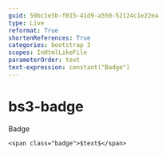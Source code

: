 ```yaml
---
guid: 59bc1e5b-f015-41d9-a550-52124c1e22ea
type: Live
reformat: True
shortenReferences: True
categories: bootstrap 3
scopes: InHtmlLikeFile
parameterOrder: text
text-expression: constant("Badge")
---
```


# bs3-badge

Badge

```
<span class="badge">$text$</span>
```
